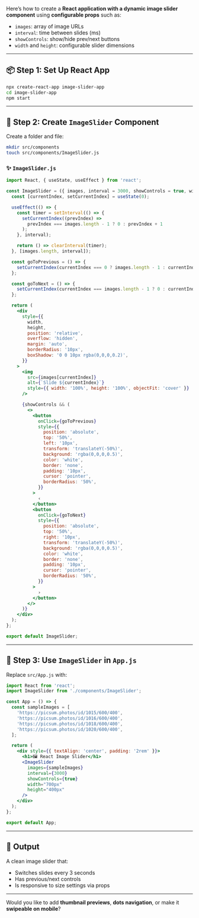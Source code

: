 Here’s how to create a **React application with a dynamic image slider component** using **configurable props** such as:

* `images`: array of image URLs
* `interval`: time between slides (ms)
* `showControls`: show/hide prev/next buttons
* `width` and `height`: configurable slider dimensions

---

## 📦 Step 1: Set Up React App

```bash
npx create-react-app image-slider-app
cd image-slider-app
npm start
```

---

## 🧩 Step 2: Create `ImageSlider` Component

Create a folder and file:

```bash
mkdir src/components
touch src/components/ImageSlider.js
```

### ✨ `ImageSlider.js`

```jsx
import React, { useState, useEffect } from 'react';

const ImageSlider = ({ images, interval = 3000, showControls = true, width = '600px', height = '400px' }) => {
  const [currentIndex, setCurrentIndex] = useState(0);

  useEffect(() => {
    const timer = setInterval(() => {
      setCurrentIndex((prevIndex) =>
        prevIndex === images.length - 1 ? 0 : prevIndex + 1
      );
    }, interval);

    return () => clearInterval(timer);
  }, [images.length, interval]);

  const goToPrevious = () => {
    setCurrentIndex(currentIndex === 0 ? images.length - 1 : currentIndex - 1);
  };

  const goToNext = () => {
    setCurrentIndex(currentIndex === images.length - 1 ? 0 : currentIndex + 1);
  };

  return (
    <div
      style={{
        width,
        height,
        position: 'relative',
        overflow: 'hidden',
        margin: 'auto',
        borderRadius: '10px',
        boxShadow: '0 0 10px rgba(0,0,0,0.2)',
      }}
    >
      <img
        src={images[currentIndex]}
        alt={`Slide ${currentIndex}`}
        style={{ width: '100%', height: '100%', objectFit: 'cover' }}
      />

      {showControls && (
        <>
          <button
            onClick={goToPrevious}
            style={{
              position: 'absolute',
              top: '50%',
              left: '10px',
              transform: 'translateY(-50%)',
              background: 'rgba(0,0,0,0.5)',
              color: 'white',
              border: 'none',
              padding: '10px',
              cursor: 'pointer',
              borderRadius: '50%',
            }}
          >
            ‹
          </button>
          <button
            onClick={goToNext}
            style={{
              position: 'absolute',
              top: '50%',
              right: '10px',
              transform: 'translateY(-50%)',
              background: 'rgba(0,0,0,0.5)',
              color: 'white',
              border: 'none',
              padding: '10px',
              cursor: 'pointer',
              borderRadius: '50%',
            }}
          >
            ›
          </button>
        </>
      )}
    </div>
  );
};

export default ImageSlider;
```

---

## 🧪 Step 3: Use `ImageSlider` in `App.js`

Replace `src/App.js` with:

```jsx
import React from 'react';
import ImageSlider from './components/ImageSlider';

const App = () => {
  const sampleImages = [
    'https://picsum.photos/id/1015/600/400',
    'https://picsum.photos/id/1016/600/400',
    'https://picsum.photos/id/1018/600/400',
    'https://picsum.photos/id/1020/600/400',
  ];

  return (
    <div style={{ textAlign: 'center', padding: '2rem' }}>
      <h1>🖼️ React Image Slider</h1>
      <ImageSlider
        images={sampleImages}
        interval={3000}
        showControls={true}
        width="700px"
        height="400px"
      />
    </div>
  );
};

export default App;
```

---

## 🎨 Output

A clean image slider that:

* Switches slides every 3 seconds
* Has previous/next controls
* Is responsive to size settings via props

---

Would you like to add **thumbnail previews**, **dots navigation**, or make it **swipeable on mobile**?
